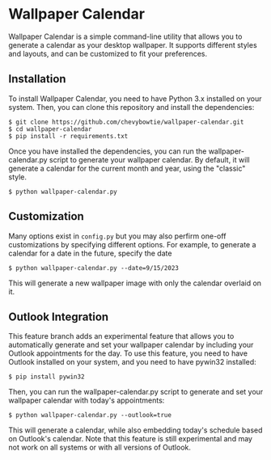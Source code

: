 # Wallpaper Calendar
Wallpaper Calendar is a simple command-line utility that allows you to generate a calendar as your desktop wallpaper. It supports different styles and layouts, and can be customized to fit your preferences.

## Installation
To install Wallpaper Calendar, you need to have Python 3.x installed on your system. Then, you can clone this repository and install the dependencies:

```
$ git clone https://github.com/chevybowtie/wallpaper-calendar.git
$ cd wallpaper-calendar
$ pip install -r requirements.txt
```
Once you have installed the dependencies, you can run the wallpaper-calendar.py script to generate your wallpaper calendar. By default, it will generate a calendar for the current month and year, using the "classic" style.

```
$ python wallpaper-calendar.py
```
## Customization 
Many options exist in `config.py` but you may also perfirm one-off customizations by specifying different options. For example, to generate a calendar for a date in the future, specify the date
```
$ python wallpaper-calendar.py --date=9/15/2023
```
This will generate a new wallpaper image with only the calendar overlaid on it.


## Outlook Integration
This feature branch adds an experimental feature that allows you to automatically generate and set your wallpaper calendar by including your Outlook appointments for the day. To use this feature, you need to have Outlook installed on your system, and you need to have pywin32 installed:
```
$ pip install pywin32
```
Then, you can run the wallpaper-calendar.py script to generate and set your wallpaper calendar with today's appointments:

```
$ python wallpaper-calendar.py --outlook=true
```
This will generate a calendar, while also embedding today's schedule based on Outlook's calendar. Note that this feature is still experimental and may not work on all systems or with all versions of Outlook.